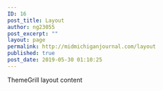 ```yaml
---
ID: 16
post_title: Layout
author: ng23055
post_excerpt: ""
layout: page
permalink: http://midmichiganjournal.com/layout
published: true
post_date: 2019-05-30 01:10:25
---
```

ThemeGrill layout content
